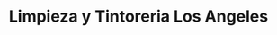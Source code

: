 ---
title: "Limpieza y Tintoreria Los Angeles"
url: /cochabamba/limpieza-y-tintoreria-los-angeles/
shop: Wäscherei
---